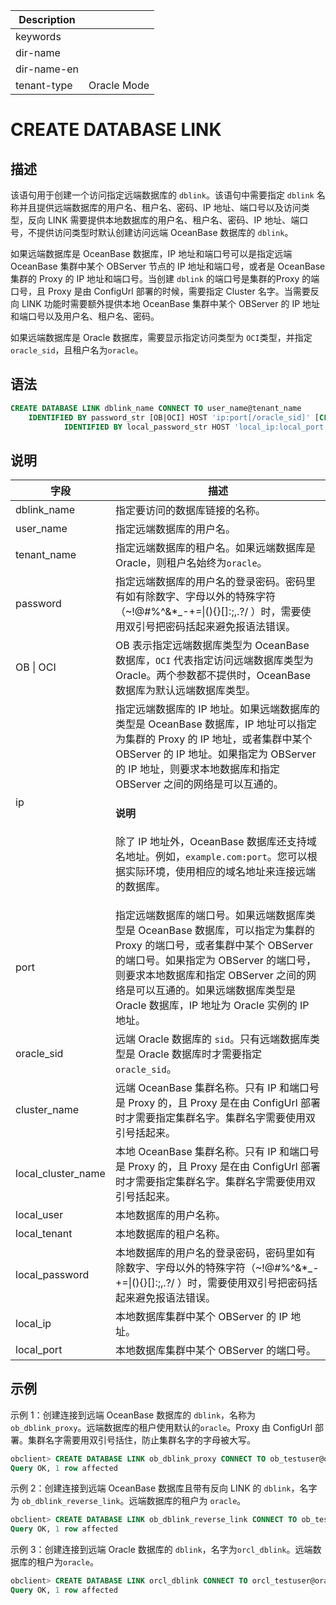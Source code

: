 | Description   |                 |
|---------------|-----------------|
| keywords      |                 |
| dir-name      |                 |
| dir-name-en   |                 |
| tenant-type   | Oracle Mode     |

# CREATE DATABASE LINK

## 描述

该语句用于创建一个访问指定远端数据库的 `dblink`。该语句中需要指定 `dblink` 名称并且提供远端数据库的用户名、租户名、密码、IP 地址、端口号以及访问类型，反向 LINK 需要提供本地数据库的用户名、租户名、密码、IP 地址、端口号，不提供访问类型时默认创建访问远端 OceanBase 数据库的 `dblink`。

如果远端数据库是 OceanBase 数据库，IP 地址和端口号可以是指定远端 OceanBase 集群中某个 OBServer 节点的 IP 地址和端口号，或者是 OceanBase 集群的 Proxy 的 IP 地址和端口号。当创建 `dblink` 的端口号是集群的Proxy 的端口号，且 Proxy 是由 ConfigUrl 部署的时候，需要指定 Cluster 名字。当需要反向 LINK 功能时需要额外提供本地 OceanBase 集群中某个 OBServer 的 IP 地址和端口号以及用户名、租户名、密码。

如果远端数据库是 Oracle 数据库，需要显示指定访问类型为 `OCI`类型，并指定 `oracle_sid`，且租户名为`oracle`。

## 语法

```sql
CREATE DATABASE LINK dblink_name CONNECT TO user_name@tenant_name
    IDENTIFIED BY password_str [OB|OCI] HOST 'ip:port[/oracle_sid]' [CLUSTER cluster_name] [MY_NAME local_user_name@local_tenant_name
            IDENTIFIED BY local_password_str HOST 'local_ip:local_port'];

```

## 说明

| 字段 | 描述 |
| --- | --- |
| dblink_name | 指定要访问的数据库链接的名称。 |
| user_name | 指定远端数据库的用户名。 |
| tenant_name | 指定远端数据库的租户名。如果远端数据库是 Oracle，则租户名始终为`oracle`。 |
| password | 指定远端数据库的用户名的登录密码。密码里有如有除数字、字母以外的特殊字符（~!@#%^&*_-+=&#124;(){}[]:;,.?/ ）时，需要使用双引号把密码括起来避免报语法错误。 |
| OB &#124; OCI | OB 表示指定远端数据库类型为 OceanBase 数据库，`OCI` 代表指定访问远端数据库类型为 Oracle。两个参数都不提供时，OceanBase 数据库为默认远端数据库类型。 |
| ip | 指定远端数据库的 IP 地址。如果远端数据库的类型是 OceanBase 数据库，IP 地址可以指定为集群的 Proxy 的 IP 地址，或者集群中某个 OBServer 的 IP 地址。如果指定为 OBServer 的 IP 地址，则要求本地数据库和指定 OBServer 之间的网络是可以互通的。 <main id="notice" type='explain'><h4>说明</h4><p>除了 IP 地址外，OceanBase 数据库还支持域名地址。例如，<code>example.com:port</code>。您可以根据实际环境，使用相应的域名地址来连接远端的数据库。</p></main>|
| port | 指定远端数据库的端口号。如果远端数据库类型是 OceanBase 数据库，可以指定为集群的 Proxy 的端口号，或者集群中某个 OBServer 的端口号。如果指定为 OBServer 的端口号，则要求本地数据库和指定 OBServer 之间的网络是可以互通的。如果远端数据库类型是 Oracle 数据库，IP 地址为 Oracle 实例的 IP 地址。 |
| oracle_sid | 远端 Oracle 数据库的 `sid`。只有远端数据库类型是 Oracle 数据库时才需要指定`oracle_sid`。 |
| cluster_name | 远端 OceanBase 集群名称。只有 IP 和端口号是 Proxy 的，且 Proxy 是在由 ConfigUrl 部署时才需要指定集群名字。集群名字需要使用双引号括起来。 |
| local_cluster_name   | 本地 OceanBase 集群名称。只有 IP 和端口号是 Proxy 的，且 Proxy 是在由 ConfigUrl 部署时才需要指定集群名字。集群名字需要使用双引号括起来。 |
| local_user | 本地数据库的用户名称。 |
| local_tenant | 本地数据库的租户名称。 |
| local_password | 本地数据库的用户名的登录密码，密码里如有除数字、字母以外的特殊字符（~!@#%^&*_-+=&#124;(){}[]:;,.?/ ）时，需要使用双引号把密码括起来避免报语法错误。 |
| local_ip | 本地数据库集群中某个 OBServer 的 IP 地址。 |
| local_port | 本地数据库集群中某个 OBServer 的端口号。 |

## 示例

示例 1：创建连接到远端 OceanBase 数据库的 `dblink`，名称为`ob_dblink_proxy`。远端数据库的租户使用默认的`oracle`。Proxy 由 ConfigUrl 部署。集群名字需要用双引号括住，防止集群名字的字母被大写。

```sql
obclient> CREATE DATABASE LINK ob_dblink_proxy CONNECT TO ob_testuser@oracle IDENTIFIED BY **1** OB HOST  '10.XXX.XXX.XXX:30084' CLUSTER “ob***”;
Query OK, 1 row affected
```

示例 2：创建连接到远端 OceanBase 数据库且带有反向 LINK 的 `dblink`，名字为 `ob_dblink_reverse_link`。远端数据库的租户为 `oracle`。

```sql
obclient> CREATE DATABASE LINK ob_dblink_reverse_link CONNECT TO ob_testuser2@oracle IDENTIFIED BY **1** OB HOST '10.XXX.XXX.XXX:35305' MY_NAME local_ob_testuser@oracle identified by **2** host '10.XXX.XXX.XXX:35307';
Query OK, 1 row affected
```

示例 3：创建连接到远端 Oracle 数据库的 `dblink`，名字为`orcl_dblink`。远端数据库的租户为`oracle`。

```sql
obclient> CREATE DATABASE LINK orcl_dblink CONNECT TO orcl_testuser@oracle IDENTIFIED BY **1** OCI HOST '10.XXX.XXX.XXX:1521/ORCL';
Query OK, 1 row affected
```
